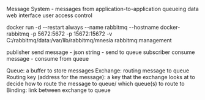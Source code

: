Message System - messages from application-to-application
queueing data
web interface
user access control

docker run -d --restart always --name rabbitmq --hostname docker-rabbitmq -p 5672:5672 -p 15672:15672 -v C:/rabbitmq/data:/var/lib/rabbitmq/mnesia rabbitmq:management

publisher send message - json string - send to queue
subscriber consume message - consume from queue

Queue: a buffer to store messages
Exchange: routing message to queue
Routing key (address for the message): a key that the exchange looks at to decide how to route the message to queue/ which queue(s) to route to
Binding: link between exchange to queue

